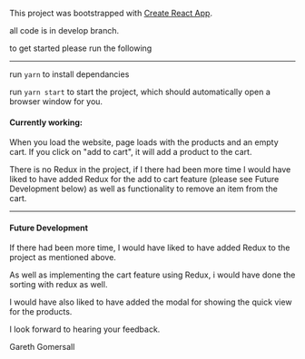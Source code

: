 This project was bootstrapped with [Create React App](https://github.com/facebook/create-react-app).


all code is in  develop branch.

to get started please run the following
*****
run `yarn` to install dependancies

run `yarn start` to start the project, which should automatically open a browser window for you.


#### Currently working:
When you load the website, page loads with the products and an empty cart. If you click on "add to cart", it will add a product to the cart. 

There is no Redux in the project, if I there had been more time I would have liked to have added Redux for the add to cart feature (please see Future Development below) as well as functionality to remove an item from the cart.



*****

#### Future Development
If there had been more time, I would have liked to have added Redux to the project as mentioned above.

As well as implementing the cart feature using Redux, i would have done the sorting with redux as well.

I would have also liked to have added the modal for showing the quick view for the products.


I look forward to hearing your feedback.

Gareth Gomersall
